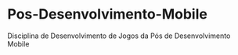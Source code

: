 # Pos-Desenvolvimento-Mobile
Disciplina de Desenvolvimento de Jogos da Pós de Desenvolvimento Mobile
